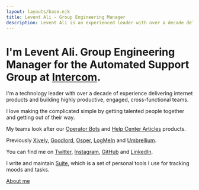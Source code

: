 ```yaml
---
layout: layouts/base.njk
title: Levent Ali - Group Engineering Manager
description: Levent Ali is an experienced leader with over a decade delivering internet products and building cross-functional teams."
---
```


# I'm Levent Ali. Group Engineering Manager for the Automated Support Group at [Intercom](https://www.intercom.com/).

I'm a technology leader with over a decade of experience delivering internet products and building highly productive, engaged, cross-functional teams.

I love making the complicated simple by getting talented people together and getting out of their way.

My teams look after our [Operator Bots](https://www.intercom.com/operator) and [Help Center Articles](https://www.intercom.com/articles) products.

Previously [Xively](https://xively.com/), [Goodlord](https://www.goodlord.co/), [Osper](https://osper.com/), [LogMeIn](https://secure.logmein.com/home/en) and [Umbrellium](http://umbrellium.co.uk/).

You can find me on [Twitter](https://twitter.com/lebreeze), [Instagram](https://www.instagram.com/lebreeze), [GitHub](https://github.com/levent) and [LinkedIn](https://www.linkedin.com/in/leventali/).

I write and maintain [Suite](https://suite.leventali.com), which is a set of personal tools I use for tracking moods and tasks.

[About me](/about/)
